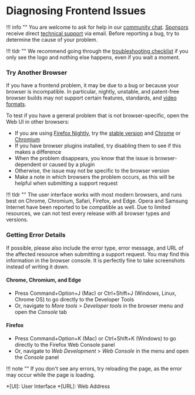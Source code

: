 # Diagnosing Frontend Issues

!!! info ""
    You are welcome to ask for help in our [community chat](https://gitter.im/browseyourlife/community).
    [Sponsors](../../funding.md) receive direct [technical support](https://photoprism.app/contact) via email.
    Before reporting a bug, try to determine the cause of your problem.

!!! tldr ""
    We recommend going through the [troubleshooting checklist](index.md#app-not-loading) if you only see the logo
    and nothing else happens, even if you wait a moment.

### Try Another Browser ###

If you have a frontend problem, it may be due to a bug or because your browser is incompatible.
In particular, nightly, unstable, and patent-free browser builds may not support certain
features, standards, and [video formats](https://github.com/photoprism/photoprism/issues/707).

To test if you have a general problem that is not browser-specific, open the Web UI in other browsers:

- If you are using [Firefox Nightly](https://www.mozilla.org/en-US/firefox/channel/desktop/), try the [stable version](https://www.mozilla.org/en-US/firefox/all/#product-desktop-release) and [Chrome](https://www.google.com/chrome/) or [Chromium](https://www.chromium.org/getting-involved/download-chromium)
- If you have browser plugins installed, try disabling them to see if this makes a difference
- When the problem disappears, you know that the issue is browser-dependent or caused by a plugin
- Otherwise, the issue may not be specific to the browser version
- Make a note in which browsers the problem occurs, as this will be helpful when submitting a support request

!!! tldr ""
    The user interface works with most modern browsers, and runs best on Chrome, Chromium, Safari, Firefox, and Edge.
    Opera and Samsung Internet have been reported to be compatible as well. Due to limited resources, we can
    not test every release with all browser types and versions.

### Getting Error Details ###

If possible, please also include the error type, error message, and URL of the affected resource when submitting a
support request. You may find this information in the browser console. It is perfectly fine to take screenshots
instead of writing it down.

#### Chrome, Chromium, and Edge ####

- Press Command+Option+J (Mac) or Ctrl+Shift+J (Windows, Linux, Chrome OS) to go directly to the Developer Tools
- Or, navigate to *More tools* > *Developer tools* in the browser menu and open the *Console* tab

#### Firefox ####

- Press Command+Option+K (Mac) or Ctrl+Shift+K (Windows) to go directly to the Firefox Web Console panel
- Or, navigate to *Web Development* > *Web Console* in the menu and open the *Console* panel

!!! note ""
    If you don't see any errors, try reloading the page, as the error may occur while the page is loading.

*[UI]: User Interface
*[URL]: Web Address